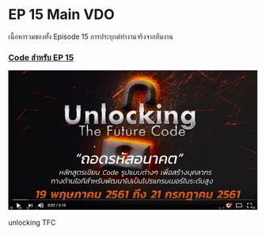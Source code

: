 # EP 15 Main VDO

เนื้อหารวมของทั้ง Episode 15 การประยุกต์ทำงานจริงจากทีมงาน 

### [Code สำหรับ EP 15 ](https://github.com/super-speed-training/unlocking-ep15)

[![](images/EP14/Items.PNG)](https://www.facebook.com/digitalthailandclub/videos/409301862881959/)

unlocking TFC

        



